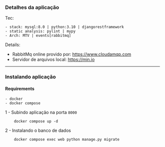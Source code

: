 ### Detalhes da aplicação

Tec:

```
- stack: mysql:8.0 | python:3.10 | djangorestframework
- static analysis: pylint | mypy
- Arch: MTV | events[rabbitmq]
```

Details:

- RabbitMq online provido por: https://www.cloudamqp.com
- Servidor de arquivos local: https://min.io

***

### Instalando aplicação

#### Requirements

``` 
- docker
- docker compose
```

1 - Subindo aplicação na porta `8000`

```shell
    docker compose up -d
```

2 - Instalando o banco de dados

```shell
    docker compose exec web python manage.py migrate
```

